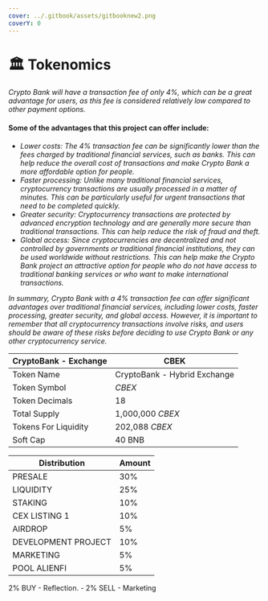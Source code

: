 ```yaml
---
cover: ../.gitbook/assets/gitbooknew2.png
coverY: 0
---
```


# 🏛 Tokenomics

_Crypto Bank will have a transaction fee of only 4%, which can be a great advantage for users, as this fee is considered relatively low compared to other payment options._

#### Some of the advantages that this project can offer include:

* _Lower costs: The 4% transaction fee can be significantly lower than the fees charged by traditional financial services, such as banks. This can help reduce the overall cost of transactions and make Crypto Bank a more affordable option for people._
* _Faster processing: Unlike many traditional financial services, cryptocurrency transactions are usually processed in a matter of minutes. This can be particularly useful for urgent transactions that need to be completed quickly._
* _Greater security: Cryptocurrency transactions are protected by advanced encryption technology and are generally more secure than traditional transactions. This can help reduce the risk of fraud and theft._
* _Global access: Since cryptocurrencies are decentralized and not controlled by governments or traditional financial institutions, they can be used worldwide without restrictions. This can help make the Crypto Bank project an attractive option for people who do not have access to traditional banking services or who want to make international transactions._

_In summary, Crypto Bank with a 4% transaction fee can offer significant advantages over traditional financial services, including lower costs, faster processing, greater security, and global access. However, it is important to remember that all cryptocurrency transactions involve risks, and users should be aware of these risks before deciding to use Crypto Bank or any other cryptocurrency service._

| CryptoBank - Exchange | CBEK                         |
| --------------------- | ---------------------------- |
| Token Name            | CryptoBank - Hybrid Exchange |
| Token Symbol          | _CBEX_                       |
| Token Decimals        | 18                           |
| Total Supply          | 1,000,000 _CBEX_             |
| Tokens For Liquidity  | 202,088 _CBEX_               |
| Soft Cap              | 40 BNB                       |



| Distribution        | Amount |
| ------------------- | ------ |
| PRESALE             | 30%    |
| LIQUIDITY           | 25%    |
| STAKING             | 10%    |
| CEX LISTING 1       | 10%    |
| AIRDROP             | 5%     |
| DEVELOPMENT PROJECT | 10%    |
| MARKETING           | 5%     |
| POOL ALIENFI        | 5%     |

2% BUY - Reflection.  - 2% SELL -  Marketing&#x20;

